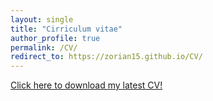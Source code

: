 ```yaml
---
layout: single
title: "Cirriculum vitae"
author_profile: true
permalink: /CV/
redirect_to: https://zorian15.github.io/CV/
---
```


[Click here to download my latest CV!](https://zorian15.github.io/CV/)
